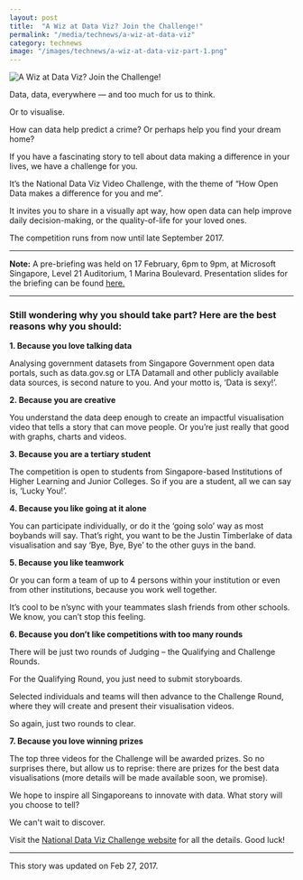 ```yaml
---
layout: post
title:  "A Wiz at Data Viz? Join the Challenge!"
permalink: "/media/technews/a-wiz-at-data-viz"
category: technews
image: "/images/technews/a-wiz-at-data-viz-part-1.png"
---
```


![A Wiz at Data Viz? Join the Challenge!]({{site.baseurl}}/images/technews/a-wiz-at-data-viz-part-1.png)

Data, data, everywhere — and too much for us to think.

Or to visualise.

How can data help predict a crime? Or perhaps help you find your dream home?

If you have a fascinating story to tell about data making a difference in your lives, we have a challenge for you.

It’s the National Data Viz Video Challenge, with the theme of “How Open Data makes a difference for you and me”.

It invites you to share in a visually apt way, how open data can help improve daily decision-making, or the quality-of-life for your loved ones.

The competition runs from now until late September 2017.

---

**Note:** A pre-briefing was held on 17 February, 6pm to 9pm, at Microsoft Singapore, Level 21 Auditorium, 1 Marina Boulevard. Presentation slides for the briefing can be found [here.](https://www.tech.gov.sg/datavizsg)

---

### **Still wondering why you should take part? Here are the best reasons why you should:**
**1. Because you love talking data**

Analysing government datasets from Singapore Government open data portals, such as data.gov.sg or LTA Datamall and other publicly available data sources, is second nature to you. And your motto is, ‘Data is sexy!’.

**2. Because you are creative**

You understand the data deep enough to create an impactful visualisation video that tells a story that can move people. Or you’re just really that good with graphs, charts and videos.

**3. Because you are a tertiary student**

 The competition is open to students from Singapore-based Institutions of Higher Learning and Junior Colleges. So if you are a student, all we can say is, ‘Lucky You!’.

**4. Because you like going at it alone**

You can participate individually, or do it the ‘going solo’ way as most boybands will say. That’s right, you want to be the Justin Timberlake of data visualisation and say ‘Bye, Bye, Bye’ to the other guys in the band.

**5. Because you like teamwork**

Or you can form a team of up to 4 persons within your institution or even from other institutions, because you work well together.

It’s cool to be n’sync with your teammates slash friends from other schools. We know, you can’t stop this feeling.

**6. Because you don’t like competitions with too many rounds**

There will be just two rounds of Judging – the Qualifying and Challenge Rounds.

For the Qualifying Round, you just need to submit storyboards.

Selected individuals and teams will then advance to the Challenge Round, where they will create and present their visualisation videos.

So again, just two rounds to clear.

**7. Because you love winning prizes**

The top three videos for the Challenge will be awarded prizes. So no surprises there, but allow us to reprise: there are prizes for the best data visualisations (more details will be made available soon, we promise).

 

 

We hope to inspire all Singaporeans to innovate with data. What story will you choose to tell?

We can't wait to discover.

Visit the [National Data Viz Challenge website](https://www.tech.gov.sg/DataVizSG) for all the details. Good luck!

---

This story was updated on Feb 27, 2017.
